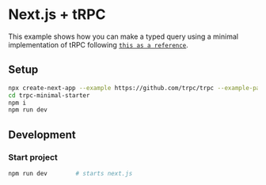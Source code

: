 # Next.js + tRPC

This example shows how you can make a typed query using a minimal implementation of tRPC following [`this as a reference`](https://trpc.io/docs/nextjs/introduction).

## Setup

```bash
npx create-next-app --example https://github.com/trpc/trpc --example-path examples/next-minimal-starter trpc-minimal-starter
cd trpc-minimal-starter
npm i
npm run dev
```

## Development

### Start project

```bash
npm run dev        # starts next.js
```
